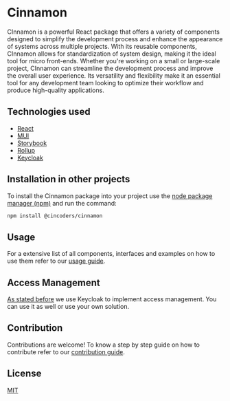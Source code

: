 # Cinnamon

CInnamon is a powerful React package that offers a variety of components designed to simplify the development process and enhance the appearance of systems across multiple projects. With its reusable components, CInnamon allows for standardization of system design, making it the ideal tool for micro front-ends. Whether you're working on a small or large-scale project, CInnamon can streamline the development process and improve the overall user experience. Its versatility and flexibility make it an essential tool for any development team looking to optimize their workflow and produce high-quality applications.

## Technologies used

- [React](https://pt*br.reactjs.org/)
- [MUI](https://mui.com/)
- [Storybook](https://storybook.js.org/)
- [Rollup](https://rollupjs.org/guide/en/)
- [Keycloak](https://www.keycloak.org/)

## Installation in other projects

To install the Cinnamon package into your project use the [node package manager (npm)](https://nodejs.org/) and run the command:

```bash
npm install @cincoders/cinnamon
```

## Usage

For a extensive list of all components, interfaces and examples on how to use them refer to our [usage guide](/docs/USAGE.MD).

## Access Management

[As stated before](#technologies-used) we use Keycloak to implement access management. You can use it as well or use your own solution.

## Contribution

Contributions are welcome!
To know a step by step guide on how to contribute refer to our [contribution guide](/docs/CONTRIBUTING.md).

## License

[MIT](LICENSE)
